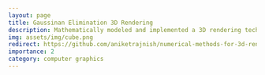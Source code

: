 ```yaml
---
layout: page
title: Gaussinan Elimination 3D Rendering
description: Mathematically modeled and implemented a 3D rendering technique that uses numerical methods to calculate the intersection of planes and render 3D objects.
img: assets/img/cube.png
redirect: https://github.com/aniketrajnish/numerical-methods-for-3d-rendering-ma202-project
importance: 2
category: computer graphics
---
```

